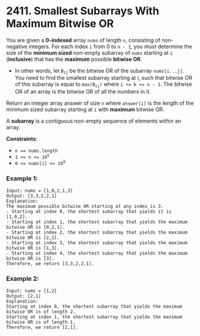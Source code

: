 # 2411. Smallest Subarrays With Maximum Bitwise OR

You are given a **0-indexed** array `nums` of length `n`, consisting of non-negative integers. For each index `i` from 0 to `n - 1`, you must determine the size of the **minimum sized** non-empty subarray of `nums` starting at `i` (**inclusive**) that has the **maximum** possible **bitwise OR**.

- In other words, let <code>B<sub>ij</sub></code> be the bitwise OR of the subarray `nums[i...j]`. You need to find the smallest subarray starting at i, such that bitwise OR of this subarray is equal to <code>max(B<sub>ij</sub>)</code> where `i <= k <= n - 1`.
The bitwise OR of an array is the bitwise OR of all the numbers in it.

Return an integer array answer of size `n` where `answer[i]` is the length of the minimum sized subarray starting at `i` with **maximum** bitwise OR.

A **subarray** is a contiguous non-empty sequence of elements within an array.

**Constraints**:
- `n == nums.length`
- <code>1 <= n <= 10<sup>5</sup></code>
- <code>0 <= nums[i] <= 10<sup>9</sup></code>

### Example 1:
```
Input: nums = [1,0,2,1,3]
Output: [3,3,2,2,1]
Explanation:
The maximum possible bitwise OR starting at any index is 3. 
- Starting at index 0, the shortest subarray that yields it is [1,0,2].
- Starting at index 1, the shortest subarray that yields the maximum bitwise OR is [0,2,1].
- Starting at index 2, the shortest subarray that yields the maximum bitwise OR is [2,1].
- Starting at index 3, the shortest subarray that yields the maximum bitwise OR is [1,3].
- Starting at index 4, the shortest subarray that yields the maximum bitwise OR is [3].
Therefore, we return [3,3,2,2,1]. 
```

### Example 2:
```
Input: nums = [1,2]
Output: [2,1]
Explanation:
Starting at index 0, the shortest subarray that yields the maximum bitwise OR is of length 2.
Starting at index 1, the shortest subarray that yields the maximum bitwise OR is of length 1.
Therefore, we return [2,1].
```
